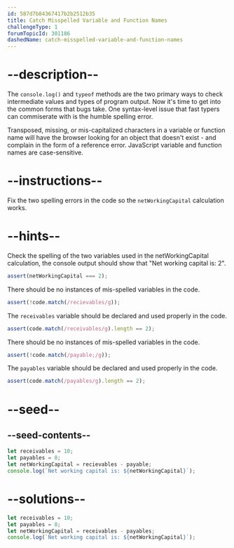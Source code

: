 ```yaml
---
id: 587d7b84367417b2b2512b35
title: Catch Misspelled Variable and Function Names
challengeType: 1
forumTopicId: 301186
dashedName: catch-misspelled-variable-and-function-names
---
```


# --description--

The `console.log()` and `typeof` methods are the two primary ways to check intermediate values and types of program output. Now it's time to get into the common forms that bugs take. One syntax-level issue that fast typers can commiserate with is the humble spelling error.

Transposed, missing, or mis-capitalized characters in a variable or function name will have the browser looking for an object that doesn't exist - and complain in the form of a reference error. JavaScript variable and function names are case-sensitive.

# --instructions--

Fix the two spelling errors in the code so the `netWorkingCapital` calculation works.

# --hints--

Check the spelling of the two variables used in the netWorkingCapital calculation, the console output should show that "Net working capital is: 2".

```js
assert(netWorkingCapital === 2);
```

There should be no instances of mis-spelled variables in the code.

```js
assert(!code.match(/recievables/g));
```

The `receivables` variable should be declared and used properly in the code.

```js
assert(code.match(/receivables/g).length == 2);
```

There should be no instances of mis-spelled variables in the code.

```js
assert(!code.match(/payable;/g));
```

The `payables` variable should be declared and used properly in the code.

```js
assert(code.match(/payables/g).length == 2);
```

# --seed--

## --seed-contents--

```js
let receivables = 10;
let payables = 8;
let netWorkingCapital = recievables - payable;
console.log(`Net working capital is: ${netWorkingCapital}`);
```

# --solutions--

```js
let receivables = 10;
let payables = 8;
let netWorkingCapital = receivables - payables;
console.log(`Net working capital is: ${netWorkingCapital}`);
```
